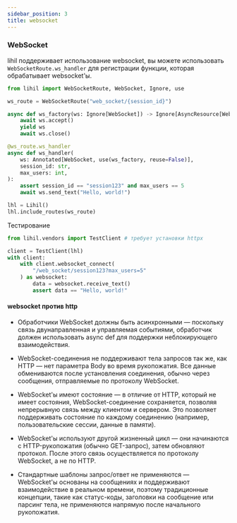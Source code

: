 ```yaml
---
sidebar_position: 3
title: websocket
---
```


### WebSocket

lihil поддерживает использование websocket, вы можете использовать `WebSocketRoute.ws_handler` для регистрации функции, которая обрабатывает websocket'ы.

```python
from lihil import WebSocketRoute, WebSocket, Ignore, use

ws_route = WebSocketRoute("web_socket/{session_id}")

async def ws_factory(ws: Ignore[WebSocket]) -> Ignore[AsyncResource[WebSocket]]:
    await ws.accept()
    yield ws
    await ws.close()

@ws_route.ws_handler
async def ws_handler(
    ws: Annotated[WebSocket, use(ws_factory, reuse=False)],
    session_id: str,
    max_users: int,
):
    assert session_id == "session123" and max_users == 5
    await ws.send_text("Hello, world!")

lhl = Lihil()
lhl.include_routes(ws_route)
```

Тестирование

```python
from lihil.vendors import TestClient # требует установки httpx

client = TestClient(lhl)
with client:
    with client.websocket_connect(
        "/web_socket/session123?max_users=5"
    ) as websocket:
        data = websocket.receive_text()
        assert data == "Hello, world!"
```

#### websocket против http

- Обработчики WebSocket должны быть асинхронными — поскольку связь двунаправленная и управляемая событиями, обработчик должен использовать async def для поддержки неблокирующего взаимодействия.

- WebSocket-соединения не поддерживают тела запросов так же, как HTTP — нет параметра Body во время рукопожатия. Все данные обмениваются после установления соединения, обычно через сообщения, отправляемые по протоколу WebSocket.

- WebSocket'ы имеют состояние — в отличие от HTTP, который не имеет состояния, WebSocket-соединение сохраняется, позволяя непрерывную связь между клиентом и сервером. Это позволяет поддерживать состояние по каждому соединению (например, пользовательские сессии, данные в памяти).

- WebSocket'ы используют другой жизненный цикл — они начинаются с HTTP-рукопожатия (обычно GET-запрос), затем обновляют протокол. После этого связь осуществляется по протоколу WebSocket, а не по HTTP.

- Стандартные шаблоны запрос/ответ не применяются — WebSocket'ы основаны на сообщениях и поддерживают взаимодействие в реальном времени, поэтому традиционные концепции, такие как статус-коды, заголовки на сообщение или парсинг тела, не применяются напрямую после начального рукопожатия.